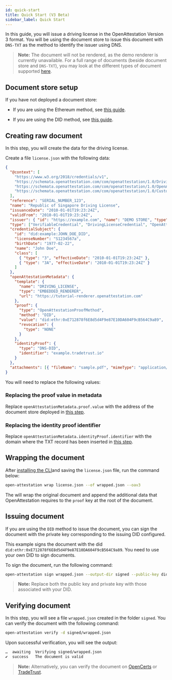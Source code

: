 ```yaml
---
id: quick-start
title: Quick Start (V3 Beta)
sidebar_label: Quick Start
---
```


In this guide, you will issue a driving license in the OpenAttestation Version 3 format. You will be using the document store to issue this document with `DNS-TXT` as the method to identify the issuer using DNS.

>**Note:** The document will not be rendered, as the demo renderer is currently unavailable. For a full range of documents (beside document store and `DNS-TXT`), you may look at the different types of document supported [here](/docs/docs-section/roadmap/v3/different-files).

## Document store setup

If you have not deployed a document store:

<!--Flag: Do we need to add the instructions below for deploying document store using the Ethereum and DID methods?-->
- If you are using the Ethereum method, see [this guide](/docs/integrator-section/verifiable-document/ethereum/document-store).

- If you are using the DID method, see [this guide](/docs/integrator-section/verifiable-document/did/document-store-or-ocsp).

## Creating raw document

In this step, you will create the data for the driving license. 

Create a file `license.json` with the following data:

```json
{
  "@context": [
    "https://www.w3.org/2018/credentials/v1",
    "https://schemata.openattestation.com/com/openattestation/1.0/DrivingLicenceCredential.json",
    "https://schemata.openattestation.com/com/openattestation/1.0/OpenAttestation.v3.json",
    "https://schemata.openattestation.com/com/openattestation/1.0/CustomContext.json"
  ],
  "reference": "SERIAL_NUMBER_123",
  "name": "Republic of Singapore Driving License",
  "issuanceDate": "2010-01-01T19:23:24Z",
  "validFrom": "2010-01-01T19:23:24Z",
  "issuer": { "id": "https://example.com", "name": "DEMO STORE", "type": "OpenAttestationIssuer" },
  "type": ["VerifiableCredential", "DrivingLicenseCredential", "OpenAttestationCredential"],
  "credentialSubject": {
    "id": "did:example:JOHN_DOE_DID",
    "licenseNumber": "S1234567a",
    "birthDate": "1977-02-22",
    "name": "John Doe",
    "class": [
      { "type": "3", "effectiveDate": "2010-01-01T19:23:24Z" },
      { "type": "3A", "effectiveDate": "2010-01-01T19:23:24Z" }
    ]
  },
  "openAttestationMetadata": {
    "template": {
      "name": "DRIVING_LICENSE",
      "type": "EMBEDDED_RENDERER",
      "url": "https://tutorial-renderer.openattestation.com"
    },
    "proof": {
      "type": "OpenAttestationProofMethod",
      "method": "DID",
      "value": "did:ethr:0xE712878f6E8d5d4F9e87E10DA604F9cB564C9a89",
      "revocation": {
        "type": "NONE"
      }
    },
    "identityProof": {
      "type": "DNS-DID",
      "identifier": "example.tradetrust.io"
    }
  },
  "attachments": [{ "fileName": "sample.pdf", "mimeType": "application/pdf", "data": "BASE64_ENCODED_FILE" }]
}
```

You will need to replace the following values:

### Replacing the proof value in metadata

Replace `openAttestationMetadata.proof.value` with the address of the document store deployed in [this step](/docs/integrator-section/verifiable-document/ethereum/document-store).

### Replacing the identity proof identifier

Replace `openAttestationMetadata.identityProof.identifier` with the domain where the TXT record has been inserted in [this step](/docs/integrator-section/verifiable-document/ethereum/dns-proof).

## Wrapping the document

After [installing the CLI](/docs/developer-section/libraries/remote-files/open-attestation-cli)and saving the `license.json` file, run the command below:

```sh
open-attestation wrap license.json --of wrapped.json --oav3
```

The will wrap the original document and append the additional data that OpenAttestation requires to the `proof` key at the root of the document.

## Issuing document

If you are using the `DID` method to issue the document, you can sign the document with the private key corresponding to the issuing DID configured.

This example signs the document with the did `did:ethr:0xE712878f6E8d5d4F9e87E10DA604F9cB564C9a89`. You need to use your own DID to sign documents.

To sign the document, run the following command:

```sh
open-attestation sign wrapped.json --output-dir signed --public-key did:ethr:0xE712878f6E8d5d4F9e87E10DA604F9cB564C9a89#controller --key 0x0000000000000000000000000000000000000000000000000000000000000000000
```

>**Note:** Replace both the public key and private key with those associated with your DID.

## Verifying document

In this step, you will see a file `wrapped.json` created in the folder `signed`. You can verify the document with the following command:

```sh
open-attestation verify -d signed/wrapped.json
```

Upon successful verification, you will see the output:

```txt
…  awaiting  Verifying signed/wrapped.json
✔  success   The document is valid
```

>**Note:** Alternatively, you can verify the document on [OpenCerts](https://www.opencerts.io/) or [TradeTrust](https://www.tradetrust.io/).